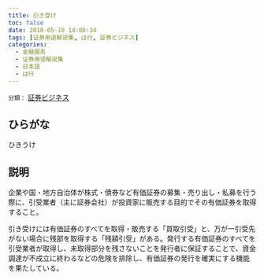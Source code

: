 ```yaml
---
title: 引き受け
toc: false
date: 2018-05-18 14:06:34
tags: [证券用语解说集, は行, 証券ビジネス]
categories:
  - 金融服务
  - 证券用语解说集
  - 日本語
  - は行
---
```


`分類：` [証券ビジネス](/tags/証券ビジネス/)

## ひらがな

ひきうけ

## 説明

企業や国・地方自治体が株式・債券など有価証券の募集・売り出し・私募を行う際に、引受業者（主に証券会社）が投資家に販売する目的でその有価証券を取得すること。

引き受けには有価証券のすべてを取得・販売する「買取引受」と、万が一引受先がない場合に残部を取得する「残額引受」がある。発行する有価証券のすべてを引受業者が取得し、未取得部分を残さないことを発行者に保証することで、資金調達が不成立に終わるなどの危険を排除し、有価証券の発行を確実にする機能を果たしている。
